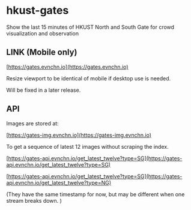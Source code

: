 # hkust-gates
Show the last 15 minutes of HKUST North and South Gate for crowd visualization and observation

## LINK (Mobile only)

[https://gates.evnchn.io](https://gates.evnchn.io)

Resize viewport to be identical of mobile if desktop use is needed. 

Will be fixed in a later release. 

## API

Images are stored at:

[https://gates-img.evnchn.io](https://gates-img.evnchn.io)

To get a sequence of latest 12 images without scraping the index. 

[https://gates-api.evnchn.io/get_latest_twelve?type=SG](https://gates-api.evnchn.io/get_latest_twelve?type=SG)

[https://gates-api.evnchn.io/get_latest_twelve?type=SG](https://gates-api.evnchn.io/get_latest_twelve?type=NG)

\(They have the same timestamp for now, but may be different when one stream breaks down. \)
